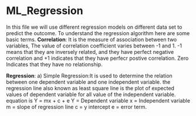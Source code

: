 # ML_Regression
In this file we will use different regression models on different data set to predict the outcome. To understand the regression algorithm here are some basic terms. 
**Correlation**:
It is the measure of association between two variables, The value of correlation coefficient varies between -1 and 1. -1 means that they are inversely related, and they have perfect negative correlation and +1 indicates that they have perfecr postive correlation. 
Zero Indicates that they have no relationship. 

**Regression**:
a) Simple Regression:It is used to determine the relation between one dependent variable and one independent variable.
the regression line also known as least square line is the plot of expected values of dependent variable for all value of the independent variable. 
equation is Y = mx + c + e
Y = Dependent variable 
x = Independent variable 
m = slope of regression line 
c = y intercept 
e = error term. 
